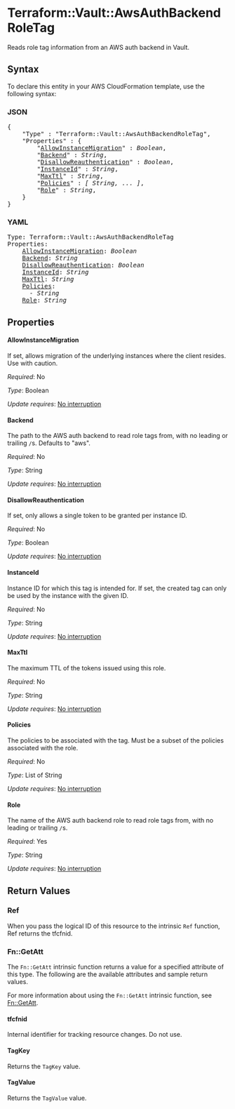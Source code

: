 # Terraform::Vault::AwsAuthBackendRoleTag

Reads role tag information from an AWS auth backend in Vault.

## Syntax

To declare this entity in your AWS CloudFormation template, use the following syntax:

### JSON

<pre>
{
    "Type" : "Terraform::Vault::AwsAuthBackendRoleTag",
    "Properties" : {
        "<a href="#allowinstancemigration" title="AllowInstanceMigration">AllowInstanceMigration</a>" : <i>Boolean</i>,
        "<a href="#backend" title="Backend">Backend</a>" : <i>String</i>,
        "<a href="#disallowreauthentication" title="DisallowReauthentication">DisallowReauthentication</a>" : <i>Boolean</i>,
        "<a href="#instanceid" title="InstanceId">InstanceId</a>" : <i>String</i>,
        "<a href="#maxttl" title="MaxTtl">MaxTtl</a>" : <i>String</i>,
        "<a href="#policies" title="Policies">Policies</a>" : <i>[ String, ... ]</i>,
        "<a href="#role" title="Role">Role</a>" : <i>String</i>,
    }
}
</pre>

### YAML

<pre>
Type: Terraform::Vault::AwsAuthBackendRoleTag
Properties:
    <a href="#allowinstancemigration" title="AllowInstanceMigration">AllowInstanceMigration</a>: <i>Boolean</i>
    <a href="#backend" title="Backend">Backend</a>: <i>String</i>
    <a href="#disallowreauthentication" title="DisallowReauthentication">DisallowReauthentication</a>: <i>Boolean</i>
    <a href="#instanceid" title="InstanceId">InstanceId</a>: <i>String</i>
    <a href="#maxttl" title="MaxTtl">MaxTtl</a>: <i>String</i>
    <a href="#policies" title="Policies">Policies</a>: <i>
      - String</i>
    <a href="#role" title="Role">Role</a>: <i>String</i>
</pre>

## Properties

#### AllowInstanceMigration

If set, allows migration of the underlying instances where the client resides. Use with caution.

_Required_: No

_Type_: Boolean

_Update requires_: [No interruption](https://docs.aws.amazon.com/AWSCloudFormation/latest/UserGuide/using-cfn-updating-stacks-update-behaviors.html#update-no-interrupt)

#### Backend

The path to the AWS auth backend to
read role tags from, with no leading or trailing `/`s. Defaults to "aws".

_Required_: No

_Type_: String

_Update requires_: [No interruption](https://docs.aws.amazon.com/AWSCloudFormation/latest/UserGuide/using-cfn-updating-stacks-update-behaviors.html#update-no-interrupt)

#### DisallowReauthentication

If set, only allows a single token to be granted per instance ID.

_Required_: No

_Type_: Boolean

_Update requires_: [No interruption](https://docs.aws.amazon.com/AWSCloudFormation/latest/UserGuide/using-cfn-updating-stacks-update-behaviors.html#update-no-interrupt)

#### InstanceId

Instance ID for which this tag is intended for. If set, the created tag can only be used by the instance with the given ID.

_Required_: No

_Type_: String

_Update requires_: [No interruption](https://docs.aws.amazon.com/AWSCloudFormation/latest/UserGuide/using-cfn-updating-stacks-update-behaviors.html#update-no-interrupt)

#### MaxTtl

The maximum TTL of the tokens issued using this role.

_Required_: No

_Type_: String

_Update requires_: [No interruption](https://docs.aws.amazon.com/AWSCloudFormation/latest/UserGuide/using-cfn-updating-stacks-update-behaviors.html#update-no-interrupt)

#### Policies

The policies to be associated with the tag. Must be a subset of the policies associated with the role.

_Required_: No

_Type_: List of String

_Update requires_: [No interruption](https://docs.aws.amazon.com/AWSCloudFormation/latest/UserGuide/using-cfn-updating-stacks-update-behaviors.html#update-no-interrupt)

#### Role

The name of the AWS auth backend role to read
role tags from, with no leading or trailing `/`s.

_Required_: Yes

_Type_: String

_Update requires_: [No interruption](https://docs.aws.amazon.com/AWSCloudFormation/latest/UserGuide/using-cfn-updating-stacks-update-behaviors.html#update-no-interrupt)

## Return Values

### Ref

When you pass the logical ID of this resource to the intrinsic `Ref` function, Ref returns the tfcfnid.

### Fn::GetAtt

The `Fn::GetAtt` intrinsic function returns a value for a specified attribute of this type. The following are the available attributes and sample return values.

For more information about using the `Fn::GetAtt` intrinsic function, see [Fn::GetAtt](https://docs.aws.amazon.com/AWSCloudFormation/latest/UserGuide/intrinsic-function-reference-getatt.html).

#### tfcfnid

Internal identifier for tracking resource changes. Do not use.

#### TagKey

Returns the <code>TagKey</code> value.

#### TagValue

Returns the <code>TagValue</code> value.

